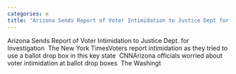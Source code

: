 ```yaml
---
categories: e
title: "Arizona Sends Report of Voter Intimidation to Justice Dept for Investigation  The New York Times"
---
```

Arizona Sends Report of Voter Intimidation to Justice Dept. for Investigation&nbsp;&nbsp;The New York TimesVoters report intimidation as they tried to use a ballot drop box in this key state&nbsp;&nbsp;CNNArizona officials worried about voter intimidation at ballot drop boxes&nbsp;&nbsp;The Washingt